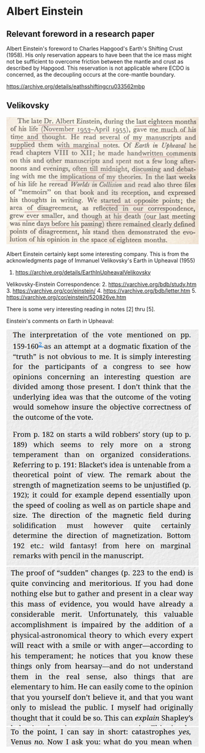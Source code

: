 # Albert Einstein

## Relevant foreword in a research paper

Albert Einstein's foreword to Charles Hapgood's Earth's Shifting Crust (1958). His only reservation appears to have been that the ice mass might not be sufficient to overcome friction between the mantle and crust as described by Hapgood. This reservation is not applicable where ECDO is concerned, as the decoupling occurs at the core-mantle boundary.

https://archive.org/details/eathsshiftingcru033562mbp

## Velikovsky

![](img/velikovsky-einstein.jpg)

Albert Einstein certainly kept some interesting company. This is from the acknowledgments page of Immanuel Velikovsky's Earth in Upheaval (1955)
1. https://archive.org/details/EarthInUpheavalVelikovsky

Velikovsky-Einstein Correspondence:
2. https://varchive.org/bdb/study.htm
3. https://varchive.org/cor/einstein/
4. https://varchive.org/bdb/letter.htm
5. https://varchive.org/cor/einstein/520826ve.htm

There is some very interesting reading in notes [2] thru [5].

Einstein's comments on Earth in Upheaval:

![](img/EIU1.png)
![](img/EIU2.png)
![](img/EIU3.png)